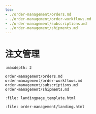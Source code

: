 ```yaml
---
toc:
- ./order-management/orders.md
- ./order-management/order-workflows.md
- ./order-management/subscriptions.md
- ./order-management/shipments.md
---
```

# 注文管理

```{toctree}
:maxdepth: 2

order-management/orders.md
order-management/order-workflows.md
order-management/subscriptions.md
order-management/shipments.md
```

```{raw} html
:file: landingpage_template.html
```

```{raw} html
:file: order-management/landing.html
```
